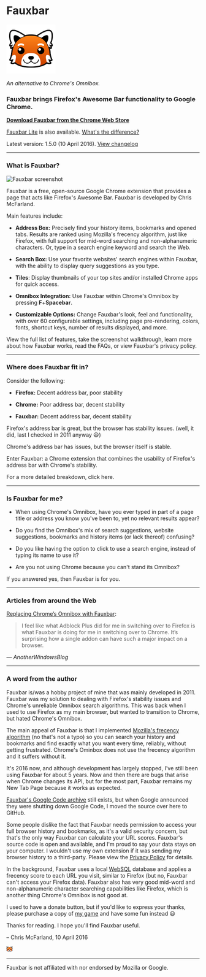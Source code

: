# Fauxbar

![Fauxbar logo](https://raw.githubusercontent.com/ChrisNZL/Fauxbar/master/Fauxbar/img/fauxbar128.png)

_An alternative to Chrome's Omnibox._

### Fauxbar brings Firefox's Awesome Bar functionality to Google Chrome.

**[Download Fauxbar from the Chrome Web Store](https://chrome.google.com/webstore/detail/fauxbar/hibkhcnpkakjniplpfblaoikiggkopka)**

[Fauxbar Lite](https://chrome.google.com/webstore/detail/bfimmnpbjccjihohjkimphfmmebffbmk) is also available. [What's the difference?](https://github.com/ChrisNZL/Fauxbar/wiki/FAQ#whats-the-difference-between-fauxbar-and-fauxbar-lite)

Latest version: 1.5.0 (10 April 2016). [View changelog](https://github.com/ChrisNZL/Fauxbar/wiki/Changelog)

---

### What is Fauxbar?

![Fauxbar screenshot](http://i.imgur.com/ZHOMS.png)

Fauxbar is a free, open-source Google Chrome extension that provides a page that acts like Firefox's Awesome Bar. Fauxbar is developed by Chris McFarland.

Main features include:

- **Address Box:** Precisely find your history items, bookmarks and opened tabs. Results are ranked using Mozilla's frecency algorithm, just like Firefox, with full support for mid-word searching and non-alphanumeric characters. Or, type in a search engine keyword and search the Web.

- **Search Box:** Use your favorite websites' search engines within Fauxbar, with the ability to display query suggestions as you type.

- **Tiles**: Display thumbnails of your top sites and/or installed Chrome apps for quick access.

- **Omnibox Integration:** Use Fauxbar within Chrome's Omnibox by pressing **F**+**Spacebar**.

- **Customizable Options:** Change Fauxbar's look, feel and functionality, with over 60 configurable settings, including page pre-rendering, colors, fonts, shortcut keys, number of results displayed, and more.

View the full list of features, take the screenshot walkthrough, learn more about how Fauxbar works, read the FAQs, or view Fauxbar's privacy policy.

---

### Where does Fauxbar fit in?

Consider the following:

- **Firefox:** Decent address bar, poor stability

- **Chrome:** Poor address bar, decent stability

- **Fauxbar:** Decent address bar, decent stability

Firefox's address bar is great, but the browser has stability issues. (well, it did, last I checked in 2011 anyway :smiley:)

Chrome's address bar has issues, but the browser itself is stable.

Enter Fauxbar: a Chrome extension that combines the usability of Firefox's address bar with Chrome's stability.

For a more detailed breakdown, click here.

---

### Is Fauxbar for me?

- When using Chrome's Omnibox, have you ever typed in part of a page title or address you know you've been to, yet no relevant results appear?

- Do you find the Omnibox's mix of search suggestions, website suggestions, bookmarks and history items (or lack thereof) confusing?

- Do you like having the option to click to use a search engine, instead of typing its name to use it?

- Are you not using Chrome because you can't stand its Omnibox?

If you answered yes, then Fauxbar is for you.

---

### Articles from around the Web

[Replacing Chrome’s Omnibox with Fauxbar](http://www.anotherwindowsblog.com/2011/09/replacing-chrome-omnibox-fauxbar.html):

> I feel like what Adblock Plus did for me in switching over to Firefox is what Fauxbar is doing for me in switching over to Chrome. It’s surprising how a single addon can have such a major impact on a browser.

— _AnotherWindowsBlog_

---

### A word from the author

Fauxbar is/was a hobby project of mine that was mainly developed in 2011. Fauxbar was my solution to dealing with Firefox's stability issues and Chrome's unreliable Omnibox search algorithms. This was back when I used to use Firefox as my main browser, but wanted to transition to Chrome, but hated Chrome's Omnibox.

The main appeal of Fauxbar is that I implemented [Mozilla's frecency algorithm](https://developer.mozilla.org/en-US/docs/Mozilla/Tech/Places/Frecency_algorithm) (no that's not a typo) so you can search your history and bookmarks and find exactly what you want every time, reliably, without getting frustrated. Chrome's Ominbox does not use the frecency algorithm and it suffers without it.

It's 2016 now, and although development has largely stopped, I've still been using Fauxbar for about 5 years. Now and then there are bugs that arise when Chrome changes its API, but for the most part, Fauxbar remains my New Tab Page because it works as expected.

[Fauxbar's Google Code archive](https://code.google.com/archive/p/fauxbar/) still exists, but when Google announced they were shutting down Google Code, I moved the source over here to GitHub.

Some people dislike the fact that Fauxbar needs permission to access your full browser history and bookmarks, as it's a valid security concern, but that's the only way Fauxbar can calculate your URL scores. Fauxbar's source code is open and available, and I'm proud to say your data stays on your computer. I wouldn't use my own extension if it was sending my browser history to a third-party. Please view the [Privacy Policy](https://github.com/ChrisNZL/Fauxbar/wiki/Privacy-Policy) for details.

In the background, Fauxbar uses a local [WebSQL](https://en.wikipedia.org/wiki/Web_SQL_Database) database and applies a frecency score to each URL you visit, similar to Firefox (but no, Fauxbar can't access your Firefox data). Fauxbar also has very good mid-word and non-alphanumeric character searching capabilities like Firefox, which is another thing Chrome's Omnibox is not good at.

I used to have a donate button, but if you'd like to express your thanks, please purchase a copy of [my game](https://www.tallowmere.com/) and have some fun instead :smiley:

Thanks for reading. I hope you'll find Fauxbar useful.

– Chris McFarland, 10 April 2016

![Little Fauxbar icon](https://raw.githubusercontent.com/ChrisNZL/Fauxbar/master/Fauxbar/img/fauxbar16.png)

---

Fauxbar is not affiliated with nor endorsed by Mozilla or Google.

